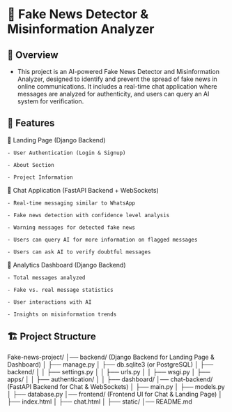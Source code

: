 # 📰 Fake News Detector & Misinformation Analyzer

## 📌 Overview

- This project is an AI-powered Fake News Detector and Misinformation Analyzer, designed to identify and prevent the spread of fake news in online communications. It includes a real-time chat application where messages are analyzed for authenticity, and users can query an AI system for verification.

## 🚀 Features

🔹 Landing Page (Django Backend)

    - User Authentication (Login & Signup)

    - About Section

    - Project Information

🔹 Chat Application (FastAPI Backend + WebSockets)

    - Real-time messaging similar to WhatsApp

    - Fake news detection with confidence level analysis

    - Warning messages for detected fake news

    - Users can query AI for more information on flagged messages

    - Users can ask AI to verify doubtful messages

🔹 Analytics Dashboard (Django Backend)

    - Total messages analyzed

    - Fake vs. real message statistics

    - User interactions with AI

    - Insights on misinformation trends

## 🏗️ Project Structure

Fake-news-project/
│── backend/ (Django Backend for Landing Page & Dashboard)
│ ├── manage.py
│ ├── db.sqlite3 (or PostgreSQL)
│ ├── backend/
│ │ ├── settings.py
│ │ ├── urls.py
│ │ ├── wsgi.py
│ ├── apps/
│ │ ├── authentication/
│ │ ├── dashboard/
│── chat-backend/ (FastAPI Backend for Chat & WebSockets)
│ ├── main.py
│ ├── models.py
│ ├── database.py
│── frontend/ (Frontend UI for Chat & Landing Page)
│ ├── index.html
│ ├── chat.html
│ ├── static/
│── README.md
